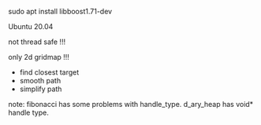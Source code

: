 


sudo apt install libboost1.71-dev

Ubuntu 20.04

not thread safe !!!

only 2d gridmap !!!

- find closest target
- smooth path
- simplify path

note: fibonacci has some problems with handle_type. d_ary_heap has void* handle type.
